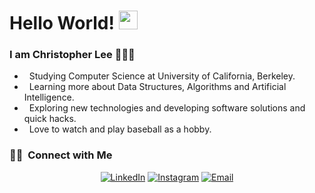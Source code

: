 <h1> Hello World! <img src="https://raw.githubusercontent.com/iampavangandhi/iampavangandhi/master/gifs/Hi.gif" width="30px"></h1>

<h3> I am Christopher Lee 👨🏻‍💻 </h3>

-  &nbsp; Studying Computer Science at University of California, Berkeley.
-  &nbsp; Learning more about Data Structures, Algorithms and Artificial Intelligence.
-  &nbsp; Exploring new technologies and developing software solutions and quick hacks.
-  &nbsp; Love to watch and play baseball as a hobby.


<h3> 🤝🏻 &nbsp;Connect with Me </h3>

<p align="center">
<a href="https://www.linkedin.com/in/christopher-lee-0722"><img alt="LinkedIn" src="https://img.shields.io/badge/LinkedIn-Christopher Lee-blue?style=flat-square&logo=linkedin"></a>
<a href="https://www.instagram.com/chrislee722_/"><img alt="Instagram" src="https://img.shields.io/badge/Instagram-Christopher Lee_-blue?style=flat-square&logo=instagram"></a>
<a href="mailto:leechristopher722@berkeley.edu"><img alt="Email" src="https://img.shields.io/badge/Email-leechristopher722@berkeley.edu-blue?style=flat-square&logo=gmail"></a>
</p>

